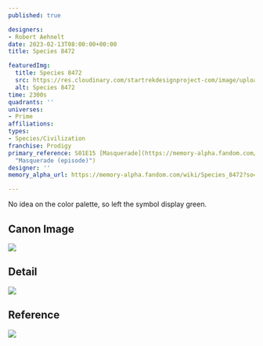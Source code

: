```yaml
---
published: true

designers:
- Robert Aehnelt
date: 2023-02-13T08:00:00+00:00
title: Species 8472

featuredImg:
  title: Species 8472
  src: https://res.cloudinary.com/startrekdesignproject-com/image/upload/v1676345734/Species-8472.png
  alt: Species 8472
time: 2300s
quadrants: ''
universes:
- Prime
affiliations:
types:
- Species/Civilization
franchise: Prodigy
primary_reference: S01E15 [Masquerade](https://memory-alpha.fandom.com/wiki/Masquerade_(episode)
  "Masquerade (episode)")
designer: ''
memory_alpha_url: https://memory-alpha.fandom.com/wiki/Species_8472?so=search

---
```

No idea on the color palette, so left the symbol display green.

## Canon Image

![](https://res.cloudinary.com/startrekdesignproject-com/image/upload/v1676345734/Multispecies_PRO-1x18-2.jpg)

## Detail

![](https://res.cloudinary.com/startrekdesignproject-com/image/upload/v1676345734/Tholian-8472-Detail-1.jpg)

## Reference

![](https://res.cloudinary.com/startrekdesignproject-com/image/upload/v1676345734/Species-8472-Reference.jpg)